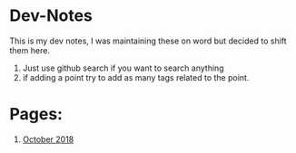 # Dev-Notes
This is my dev notes, I was maintaining these on word but decided to shift them here.
1. Just use github search if you want to search anything
2. if adding a point try to add as many tags related to the point.

# Pages:
1. [October 2018](2018-Oct.md)
